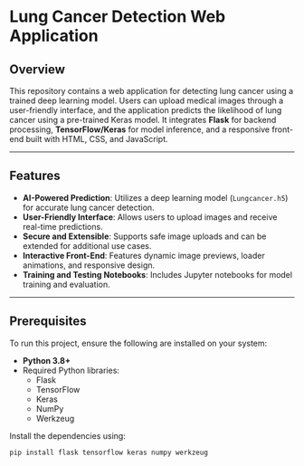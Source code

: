 # Lung Cancer Detection Web Application

## Overview

This repository contains a web application for detecting lung cancer using a trained deep learning model. Users can upload medical images through a user-friendly interface, and the application predicts the likelihood of lung cancer using a pre-trained Keras model. It integrates **Flask** for backend processing, **TensorFlow/Keras** for model inference, and a responsive front-end built with HTML, CSS, and JavaScript.

---

## Features

- **AI-Powered Prediction**: Utilizes a deep learning model (`Lungcancer.h5`) for accurate lung cancer detection.
- **User-Friendly Interface**: Allows users to upload images and receive real-time predictions.
- **Secure and Extensible**: Supports safe image uploads and can be extended for additional use cases.
- **Interactive Front-End**: Features dynamic image previews, loader animations, and responsive design.
- **Training and Testing Notebooks**: Includes Jupyter notebooks for model training and evaluation.

---

## Prerequisites

To run this project, ensure the following are installed on your system:

- **Python 3.8+**
- Required Python libraries:
  - Flask
  - TensorFlow
  - Keras
  - NumPy
  - Werkzeug

Install the dependencies using:
```bash
pip install flask tensorflow keras numpy werkzeug
